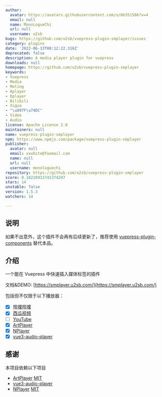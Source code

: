 ```yaml
---
author:
  avatar: https://avatars.githubusercontent.com/u/66351566?v=4
  email: null
  name: MonoLogueChi
  url: null
  username: u2sb
bugs: https://github.com/u2sb/vuepress-plugin-smplayer/issues
category: plugins
date: '2022-06-13T08:12:22.316Z'
deprecated: false
description: A media player plugin for vuepress
downloads: null
homepage: https://github.com/u2sb/vuepress-plugin-smplayer
keywords:
- Vuepress
- Media
- Meting
- Aplayer
- Dplayer
- Bilibili
- Xigua
- "\u897F\u74DC"
- Video
- Audio
license: Apache License 2.0
maintainers: null
name: vuepress-plugin-smplayer
npm: https://www.npmjs.com/package/vuepress-plugin-smplayer
publisher:
  avatar: null
  email: xxwhite@foxmail.com
  name: null
  url: null
  username: monologuechi
repository: https://github.com/u2sb/vuepress-plugin-smplayer
score: 0.18228913741374297
stars: 14
unstable: false
version: 1.5.3
watchers: 14

---
```


## 说明

如果不出意外，这个插件不会再有后续更新了，推荐使用 [vuepress-plugin-components](https://plugin-components.vuejs.press/) 替代本品。

## 介绍

一个能在 Vuepress 中快速插入媒体标签的插件

文档&DEMO: [https://smplayer.u2sb.com/](https://smplayer.u2sb.com/)

包括但不仅限于以下播放器：

- [x] [哔哩哔哩](https://www.bilibili.com/)
- [x] [西瓜视频](https://www.ixigua.com/)
- [ ] [YouTube]()
- [x] [ArtPlayer](https://github.com/zhw2590582/ArtPlayer)
- [x] [NPlayer](https://github.com/oyuyue/nplayer)
- [x] [vue3-audio-player](https://github.com/RealCoolSnow/vue3-audio-player)

## 感谢

本项目依赖以下项目

- [ArtPlayer](https://github.com/zhw2590582/ArtPlayer) [MIT](https://github.com/zhw2590582/ArtPlayer/blob/6a866f88c337b87e12a16dcb2ae680c6992c2920/LICENSE)
- [vue3-audio-player](https://github.com/RealCoolSnow/vue3-audio-player)
- [NPlayer](https://github.com/oyuyue/nplayer) [MIT](https://github.com/oyuyue/nplayer/blob/cf234a77afb5402d2259765daf0aca30b5bfa18a/LICENCE)
